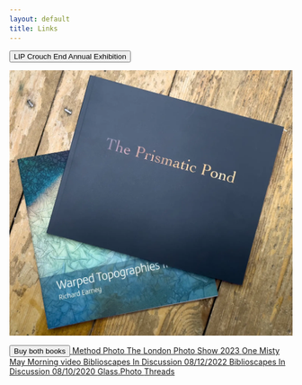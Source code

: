 ```yaml
---
layout: default
title: Links
---
```


<a href="https://method.photo/lipce2024">
	<button class="links space">
		LIP Crouch End Annual Exhibition
	</button>
</a>

[![Buy Warped Topographies II and The Prismatic Pond](books/warped-prismatic.webp "Warped Topographies II and The Prismatic Pond covers")](https://method.photo/books/warped-pond)

<a href="https://method.photo/books/warped-pond">
	<button class="links other">
		Buy both books
	</button>
</a>

<a href="https://method.photo">
	<span class="links">	
		Method Photo
	</span>
</a>

<a href="https://method.photo/lps/">
	<span class="links other">
		The London Photo Show 2023
	</span>
</a>

<a href="https://vimeo.com/449190135">
	<span class="links">
		One Misty May Morning video
	</span>
</a>

<a href="https://biblioscapes.com/in-discussion/richard-earney-1">
	<span class="links other">
		Biblioscapes In Discussion 08/12/2022
	</span>
</a>

<a href="https://biblioscapes.com/in-discussion/richard-earney">
	<span class="links">
		Biblioscapes In Discussion 08/10/2020
	</span>
</a>

<a href="https://glass.photo/methodphoto">
	<span class="links other">
		Glass.Photo
	</span>
</a>

<a href="https://threads.net/@methodphotonew">
	<span class="links">
		Threads
	</span>
</a>